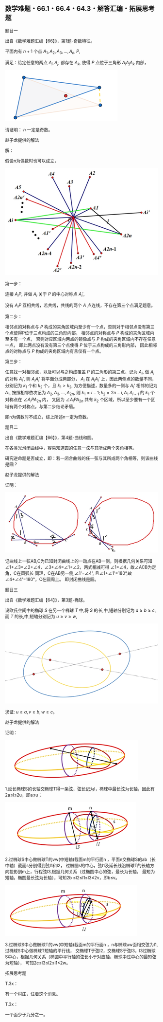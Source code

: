 ## 数学难题・66.1・66.4・64.3・解答汇编・拓展思考题

题目一

出自《数学难题汇编【66】》，第1题-奇数特征。

平面内有 $n+1$ 个点 $A_1,A_2,A_3,…,A_n,P,$

满足：给定任意的两点 $A_i,A_j,$ 都存在 $A_k,$ 使得 $P$ 点位于三角形 $A_iA_jA_k$ 内部，

![图](/pics/p88-1.png)

请证明： $n$ 一定是奇数。

赵子龙提供的解法

解：

假设n为偶数时也可以成立，


![图](/pics/p94-1.png)

第一步：

连接 $A_iP,$ 并做 $A_i$ 关于 $P$ 的中心对称点 $A_i',$

没有 $A_iP$ 互相共线，若共线，共线的两个 $A$ 点连线，不存在第三个点满足题意。

第二步：

相邻点的对称点与 $P$ 构成的夹角区域内至少有一个点，否则对于相邻点没有第三个点使得P位于三点构成的三角形内部，
相邻点的对称点与 $P$ 构成的夹角区域内至多有一个点，
否则对应区域内两点的镜像点与 $P$ 构成的夹角区域内不存在任意一点，
即此两点没有没有第三个点使得 $P$ 位于三点构成的三角形内部，
因此相邻点的对称点与 $P$ 构成的夹角区域内有且仅有一个点。

第三步：

任意找一对相邻点，以及可以与之构成覆盖 $P$ 的三角形的第三点，记为 $A_i,$
做 $A_i$ 的对称 $A_i',$ 则 $A_iA_i'$ 将平面分成两部分， $A_i$ 在 $A_iA_i'$ 上，因此两侧点的数量不同，
分别记为 $k_1$ 个和 $k_2$ 个，且 $k_1\gt k_2,$ 为方便描述，数量多的一侧与 $A_i'$ 相邻的记为 $A_1,$
按照相邻依次记为 $A_2,A_3,...,A_{2n},$ 则 $k_1 = i-1;k_2 = 2n-i,A_1~A_{i-1}$ 的 $k_1$ 个对称点在 $\angle A_iPA_{2n}$ 内，
又因为 $\angle A_iPA_{2n}$ 共有 $k_2$ 个区域，所以至少要有一个区域有两个对称点，与第二步结论矛盾。

即n为偶数时不成立，综上所述n一定为奇数。

题目二

出自《数学难题汇编【66】》，第4题-曲线和圆。

在各类光滑闭曲线中，容易知道圆的任意一弦与其所成两个夹角相等。

研究逆命题是否成立，即：若一闭合曲线的任一弦与其所成两个角相等，则该曲线是圆？

赵子龙提供的解法

证明：


![图](/pics/p94-2.png)

记曲线上一弦AB,C为已知封闭曲线上的一动点在AB一侧，则根据几何关系可知
∠1+∠3=∠2+∠4，∠3+∠4=∠1+∠2，两式相减可得
∠1=∠4，故∠ACB为定角，C在圆弧长
同理，C在AB另一侧,∠1'=∠4',
且∠1+∠1'=180°,故∠4+∠4'=180°，C在圆周上。
即封闭曲线是圆。

题目三

出自《数学难题汇编【64】》，第3题-椭球。

设欧氏空间中的椭球 $S$ 在另一个椭球 $T$ 中,将 $S$ 的长,中,短轴分别记为 $a\ge b\ge c,$ 而 $T$ 的长,中,短轴分别记为 $u\ge v\ge w,$

![图](/pics/p84-1.png)

求证: $u\ge a,v\ge b,w\ge c。$

赵子龙提供的解法

证明：


![图](/pics/p94-3.png)

1.延长椭球S的长轴交椭球T得一条弦，弦长记为l，椭球中最长弦为长轴，因此有2a≤l≤2u，即a≤u；


![图](/pics/p94-4.png)

2.过椭球S中心做椭球T的vw(中短轴)截面m的平行面n ，平面n交椭球S的ab（长中轴）截面s分别得到弦l1和l2，
过椭圆s的中心，弦l1及延长线沿椭球T的长轴方向投影到m上，行程弦l3,根据几何关系（过椭圆中心的弦，最长为长轴，
最短为短轴，椭圆最长弦为长轴），可知2b ≤l2≤l1≤l3≤2v，即b≤v。


![图](/pics/p94-5.png)

3.过椭球S中心做椭球T的vw(中短轴)截面m的平行面n ，n与椭球uw面相交弦为l1,过椭球S中心做椭球T短轴的平行线，
交椭球T于弦l2，交椭球S于弦l3，l3过椭球S中心，根据几何关系（椭圆中平行轴的弦长小于对应轴，椭球中过中心的最短弦为短轴），
可知2c≤l3≤l2≤l1≤2w。

拓展思考题

T.3x：

有一个村庄，住着这个消息。

T.3x：

一个面少于九分之一。
